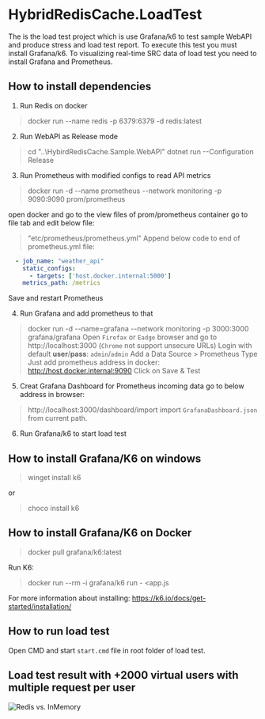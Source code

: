 # HybridRedisCache.LoadTest

The is the load test project which is use Grafana/k6 to test sample WebAPI and produce stress and load test report.
To execute this test you must install Grafana/k6. To visualizing real-time SRC data of load test you need to install Grafana and Prometheus.

## How to install dependencies

1. Run Redis on docker
> docker run --name redis -p 6379:6379 -d redis:latest

2. Run WebAPI as Release mode
> cd "..\HybirdRedisCache.Sample.WebAPI" 
> dotnet run --Configuration Release

3. Run Prometheus with modified configs to read API metrics
> docker run -d --name prometheus --network monitoring -p 9090:9090 prom/prometheus

open docker and go to the view files of prom/prometheus container
go to file tab and edit below file:
> "etc/prometheus/prometheus.yml"
Append below code to end of prometheus.yml file:

``` yml
  - job_name: "weather_api"
    static_configs:
      - targets: ['host.docker.internal:5000']
    metrics_path: /metrics
```
Save and restart Prometheus 

4. Run Grafana and add prometheus to that
> docker run -d --name=grafana --network monitoring -p 3000:3000 grafana/grafana
Open `Firefax` or `Eadge` browser and go to http://localhost:3000   (`Chrome` not support unsecure URLs)
Login with default **user**/**pass**:  `admin`/`admin`
Add a Data Source > Prometheus Type
Just add prometheus address in docker:
> http://host.docker.internal:9090
Click on Save & Test

5. Creat Grafana Dashboard for Prometheus incoming data
go to below address in browser:
> http://localhost:3000/dashboard/import
import `GrafanaDashboard.json` from current path.

6. Run Grafana/k6 to start load test 

## How to install Grafana/K6 on windows
> winget install k6

or 

> choco install k6

## How to install Grafana/K6 on Docker
> docker pull grafana/k6:latest

Run K6:
> docker run --rm -i grafana/k6 run - <app.js

For more information about installing: https://k6.io/docs/get-started/installation/


## How to run load test
Open CMD and start `start.cmd` file in root folder of load test.

## Load test result with +2000 virtual users with multiple request per user
![Redis vs. InMemory](https://raw.githubusercontent.com/bezzad/HybridRedisCache/main/img/LoadTestResult.png)
